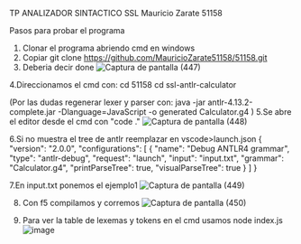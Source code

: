 TP ANALIZADOR SINTACTICO SSL
Mauricio Zarate 51158

Pasos para probar el programa

1. Clonar el programa abriendo cmd en windows
2. Copiar git clone https://github.com/MauricioZarate51158/51158.git
3. Deberia decir done
![Captura de pantalla (447)](https://github.com/user-attachments/assets/c8cc4a02-8628-4cf7-aaaa-f32543c53e79)

4.Direccionamos el cmd con: 
cd 51158
cd ssl-antlr-calculator

(Por las dudas regenerar lexer y parser con:
java -jar antlr-4.13.2-complete.jar -Dlanguage=JavaScript -o generated Calculator.g4
)
5.Se abre el editor desde el cmd con "code ."
![Captura de pantalla (448)](https://github.com/user-attachments/assets/14596027-1606-4573-82da-21fd2993c5af)

6.Si no muestra el tree de antlr reemplazar en vscode>launch.json
{
    "version": "2.0.0",
    "configurations": [
    {
    "name": "Debug ANTLR4 grammar",
    "type": "antlr-debug",
    "request": "launch",
    "input": "input.txt",
    "grammar": "Calculator.g4",
    "printParseTree": true,
    "visualParseTree": true
    }
    ]
}

7.En input.txt ponemos el ejemplo1
![Captura de pantalla (449)](https://github.com/user-attachments/assets/2543596b-970a-4bc6-ab17-cbde0756cab9)


8. Con f5 compilamos y corremos
![Captura de pantalla (450)](https://github.com/user-attachments/assets/9fe8beb3-2939-403c-9c13-a420c7ff058c)


9. Para ver la table de lexemas y tokens en el cmd usamos
   node index.js
![image](https://github.com/user-attachments/assets/ec792246-5d43-41ee-98f2-f46a39c6bb9e)
